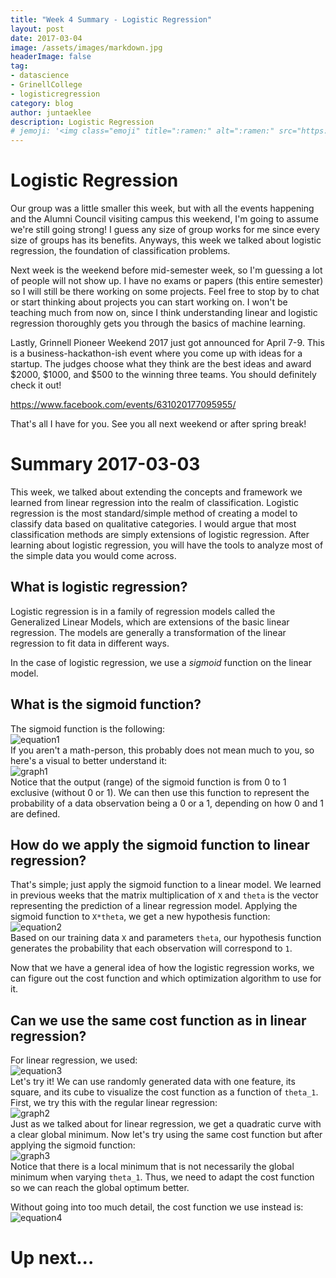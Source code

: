 ```yaml
---
title: "Week 4 Summary - Logistic Regression"
layout: post
date: 2017-03-04
image: /assets/images/markdown.jpg
headerImage: false
tag:
- datascience
- GrinellCollege
- logisticregression
category: blog
author: juntaeklee
description: Logistic Regression
# jemoji: '<img class="emoji" title=":ramen:" alt=":ramen:" src="https://assets.raw.githubusercontent.com/images/icons/emoji/unicode/1f35c.png" height="20" width="20" align="absmiddle">'
---
```


# Logistic Regression  

Our group was a little smaller this week, but with all the events happening
and the Alumni Council visiting campus this weekend, I'm going to assume we're
still going strong! I guess any size of group works for me since every size of
groups has its benefits. Anyways, this week we talked about logistic regression,
the foundation of classification problems.  

Next week is the weekend before mid-semester week, so I'm guessing a lot of
people will not show up. I have no exams or papers (this entire semester) so I
will still be there working on some projects. Feel free to stop by to chat or
start thinking about projects you can start working on. I won't be teaching much
from now on, since I think understanding linear and logistic regression
thoroughly gets you through the basics of machine learning.  

Lastly, Grinnell Pioneer Weekend 2017 just got announced for April 7-9. This is
a business-hackathon-ish event where you come up with ideas for a startup. The
judges choose what they think are the best ideas and award $2000, $1000, and
$500 to the winning three teams. You should definitely check it out!  

https://www.facebook.com/events/631020177095955/  

That's all I have for you. See you all next weekend or after spring break!  

# Summary 2017-03-03  

This week, we talked about extending the concepts and framework we learned from
linear regression into the realm of classification. Logistic regression is the
most standard/simple method of creating a model to classify data based on
qualitative categories. I would argue that most classification methods are simply
extensions of logistic regression. After learning about logistic regression, you
will have the tools to analyze most of the simple data you would come across.  

## What is logistic regression?  

Logistic regression is in a family of regression models called the Generalized
Linear Models, which are extensions of the basic linear regression. The models
are generally a transformation of the linear regression to fit data in different
ways.  

In the case of logistic regression, we use a *sigmoid* function on the linear
model.  

## What is the sigmoid function?  

The sigmoid function is the following:  
![equation1][sigmoid]  
If you aren't a math-person, this probably does not mean much to you, so here's
a visual to better understand it:  
![graph1][sigmoidplot]  
Notice that the output (range) of the sigmoid function is from 0 to 1 exclusive
(without 0 or 1). We can then use this function to represent the probability of
a data observation being a 0 or a 1, depending on how 0 and 1 are defined.  

## How do we apply the sigmoid function to linear regression?  

That's simple; just apply the sigmoid function to a linear model.
We learned in previous weeks that the matrix multiplication of `X` and `theta`
is the vector representing the prediction of a linear regression model. Applying
the sigmoid function to `X*theta`, we get a new hypothesis function:  
![equation2][hypothesis]  
Based on our training data `X` and parameters `theta`, our hypothesis function
generates the probability that each observation will correspond to `1`.  

Now that we have a general idea of how the logistic regression works, we can
figure out the cost function and which optimization algorithm to use for it.  

## Can we use the same cost function as in linear regression?  

For linear regression, we used:  
![equation3][linearJ]  
Let's try it! We can use randomly generated data with one feature, its square,
and its cube to visualize
the cost function as a function of `theta_1`. First, we try this with the regular
linear regression:  
![graph2][lincostplot]  
Just as we talked about for linear regression, we get a quadratic curve with a
clear global minimum. Now let's try using the same cost function but after
applying the sigmoid function:  
![graph3][sigcostplot]  
Notice that there is a local minimum that is not necessarily the global minimum
when varying `theta_1`. Thus, we need to adapt the cost function so we can reach
the global optimum better.  

Without going into too much detail, the cost function we use instead is:  
![equation4][logisticcost]
# Up next...

[sigmoid]: https://raw.githubusercontent.com/leejunta/juntaeklee/gh-pages/assets/equations/week4sigmoid.gif
[sigmoidplot]: https://raw.githubusercontent.com/leejunta/juntaeklee/gh-pages/assets/R/week4sigmoidplot.png
[hypothesis]: https://raw.githubusercontent.com/leejunta/juntaeklee/gh-pages/assets/equations/week4hypothesis.gif
[linearJ]: https://raw.githubusercontent.com/leejunta/juntaeklee/gh-pages/assets/equations/week4linearJ.gif
[lincostplot]: https://raw.githubusercontent.com/leejunta/juntaeklee/gh-pages/assets/R/week4lincostplot.png
[sigcostplot]: https://raw.githubusercontent.com/leejunta/juntaeklee/gh-pages/assets/R/week4sigcostplot.png
[logisticcost]: https://raw.githubusercontent.com/leejunta/juntaeklee/gh-pages/assets/equations/week4logisticcost.gif

